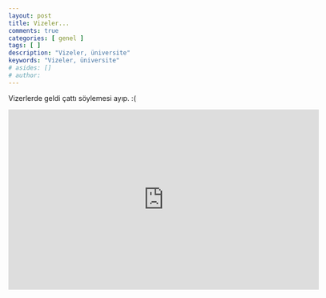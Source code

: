 ```yaml
---
layout: post
title: Vizeler...
comments: true
categories: [ genel ]
tags: [ ]
description: "Vizeler, üniversite"
keywords: "Vizeler, üniversite"
# asides: []
# author:
---
```


Vizerlerde geldi çattı söylemesi ayıp. :(

<!-- more -->

<iframe width="620" height="360" src="http://www.youtube.com/embed/f3G7XoHhXwI" frameborder="0" > </iframe>
